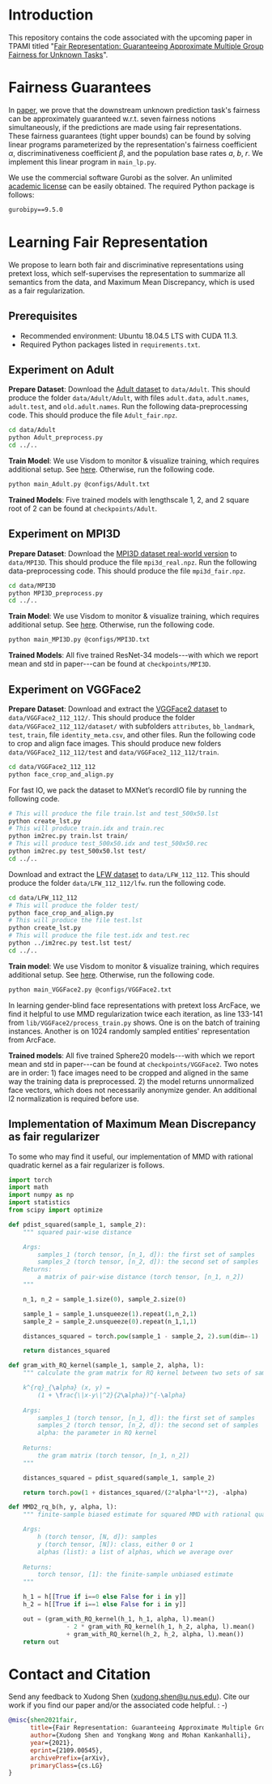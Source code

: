# Introduction

This repository contains the code associated with the upcoming paper in TPAMI titled "[Fair Representation: Guaranteeing Approximate Multiple Group Fairness for Unknown Tasks](https://arxiv.org/abs/2109.00545)".

# Fairness Guarantees

In [paper](https://arxiv.org/abs/2109.00545), we prove that the downstream unknown prediction task's fairness can be approximately guaranteed w.r.t. seven fairness notions simultaneously, if the predictions are made using fair representations. These fairness guarantees (tight upper bounds) can be found by solving linear programs parameterized by the representation's fairness coefficient $\alpha$, discriminativeness coefficient $\beta$, and the population base rates $a$, $b$, $r$. We implement this linear program in `main_lp.py`.

We use the commercial software Gurobi as the solver. An unlimited [academic license](https://www.gurobi.com/academia/academic-program-and-licenses/) can be easily obtained.  The required Python package is follows:

```txt
gurobipy==9.5.0
```

# Learning Fair Representation

We propose to learn both fair and discriminative representations using pretext loss, which self-supervises the representation to summarize all semantics from the data, and Maximum Mean Discrepancy, which is used as a fair regularization.

## Prerequisites
- Recommended environment: Ubuntu 18.04.5 LTS with CUDA 11.3.
- Required Python packages listed in `requirements.txt`.

## Experiment on Adult
**Prepare Dataset**: Download the [Adult dataset](https://archive.ics.uci.edu/ml/datasets/adult) to `data/Adult`. This should produce the folder `data/Adult/Adult`, with files `adult.data`, `adult.names`, `adult.test`, and `old.adult.names`. Run the following data-preprocessing code. This should produce the file `Adult_fair.npz`.
```bash
cd data/Adult
python Adult_preprocess.py
cd ../..
```

**Train Model**: We use Visdom to monitor & visualize training, which requires additional setup. See [here](https://github.com/fossasia/visdom). Otherwise, run the following code.
```bash
python main_Adult.py @configs/Adult.txt
```

**Trained Models**: Five trained models with lengthscale 1, 2, and 2 square root of 2 can be found at `checkpoints/Adult`.

## Experiment on MPI3D
**Prepare Dataset**: Download the [MPI3D dataset real-world version](https://github.com/rr-learning/disentanglement_dataset) to `data/MPI3D`. This should produce the file `mpi3d_real.npz`. Run the following data-preprocessing code. This should produce the file `mpi3d_fair.npz`.
```bash
cd data/MPI3D
python MPI3D_preprocess.py
cd ../..
```

**Train Model**: We use Visdom to monitor & visualize training, which requires additional setup. See [here](https://github.com/fossasia/visdom). Otherwise, run the following code.
```bash
python main_MPI3D.py @configs/MPI3D.txt
```

**Trained Models**: All five trained ResNet-34 models---with which we report mean and std in paper---can be found at `checkpoints/MPI3D`.

## Experiment on VGGFace2
**Prepare Dataset**: Download and extract the [VGGFace2 dataset](https://www.robots.ox.ac.uk/~vgg/data/vgg_face2) to `data/VGGFace2_112_112/`. This should produce the folder `data/VGGFace2_112_112/dataset/` with subfolders `attributes`, `bb_landmark`, `test`, `train`, file `identity_meta.csv`, and other files. Run the following code to crop and align face images. This should produce new folders `data/VGGFace2_112_112/test` and `data/VGGFace2_112_112/train`.
```bash
cd data/VGGFace2_112_112
python face_crop_and_align.py
```

For fast IO, we pack the dataset to MXNet’s recordIO file by running the following code. 
```bash
# This will produce the file train.lst and test_500x50.lst
python create_lst.py 
# This will produce train.idx and train.rec
python im2rec.py train.lst train/ 
# This will produce test_500x50.idx and test_500x50.rec
python im2rec.py test_500x50.lst test/ 
cd ../..
```

Download and extract the [LFW dataset](http://vis-www.cs.umass.edu/lfw/) to `data/LFW_112_112`. This should produce the folder `data/LFW_112_112/lfw`. run the following code.
```bash
cd data/LFW_112_112
# This will produce the folder test/
python face_crop_and_align.py
# This will produce the file test.lst
python create_lst.py
# This will produce the file test.idx and test.rec
python ../im2rec.py test.lst test/
cd ../..
```

**Train model**: We use Visdom to monitor & visualize training, which requires additional setup. See [here](https://github.com/fossasia/visdom). Otherwise, run the following code.
```bash 
python main_VGGFace2.py @configs/VGGFace2.txt
```

In learning gender-blind face representations with pretext loss ArcFace, we find it helpful to use MMD regularization twice each iteration, as line 133-141 from `lib/VGGFace2/process_train.py` shows. One is on the batch of training instances. Another is on 1024 randomly sampled entities' representation from ArcFace.

**Trained models**: All five trained Sphere20 models---with which we report mean and std in paper---can be found at `checkpoints/VGGFace2`. Two notes are in order: 1) face images need to be cropped and aligned in the same way the training data is preprocessed. 2) the model returns unnormalized face vectors, which does not necessarily anonymize gender. An additional l2 normalization is required before use.

## Implementation of Maximum Mean Discrepancy as fair regularizer
To some who may find it useful, our implementation of MMD with rational quadratic kernel as a fair regularizer is follows.
```python
import torch
import math
import numpy as np
import statistics
from scipy import optimize

def pdist_squared(sample_1, sample_2):
    """ squared pair-wise distance

    Args:
        samples_1 (torch tensor, [n_1, d]): the first set of samples
        samples_2 (torch tensor, [n_2, d]): the second set of samples
    Returns:
        a matrix of pair-wise distance (torch tensor, [n_1, n_2])
    """

    n_1, n_2 = sample_1.size(0), sample_2.size(0)

    sample_1 = sample_1.unsqueeze(1).repeat(1,n_2,1)
    sample_2 = sample_2.unsqueeze(0).repeat(n_1,1,1)

    distances_squared = torch.pow(sample_1 - sample_2, 2).sum(dim=-1)

    return distances_squared

def gram_with_RQ_kernel(sample_1, sample_2, alpha, l):
    """ calculate the gram matrix for RQ kernel between two sets of samples

    k^{rq}_{\alpha} (x, y) = 
        (1 + \frac{\|x-y\|^2}{2\alpha})^{-\alpha}
    
    Args:
        samples_1 (torch tensor, [n_1, d]): the first set of samples
        samples_2 (torch tensor, [n_2, d]): the second set of samples
        alpha: the parameter in RQ kernel
    
    Returns:
        the gram matrix (torch tensor, [n_1, n_2])
    """

    distances_squared = pdist_squared(sample_1, sample_2)

    return torch.pow(1 + distances_squared/(2*alpha*l**2), -alpha)

def MMD2_rq_b(h, y, alpha, l):
    """ finite-sample biased estimate for squared MMD with rational quadratic kernel

    Args:
        h (torch tensor, [N, d]): samples
        y (torch tensor, [N]): class, either 0 or 1
        alphas (list): a list of alphas, which we average over
    
    Returns:
        torch tensor, [1]: the finite-sample unbiased estimate
    """

    h_1 = h[[True if i==0 else False for i in y]]
    h_2 = h[[True if i==1 else False for i in y]]

    out = (gram_with_RQ_kernel(h_1, h_1, alpha, l).mean() 
                - 2 * gram_with_RQ_kernel(h_1, h_2, alpha, l).mean() 
                + gram_with_RQ_kernel(h_2, h_2, alpha, l).mean())
    return out
```

# Contact and Citation
Send any feedback to Xudong Shen (<xudong.shen@u.nus.edu>). Cite our work if you find our paper and/or the associated code helpful. : -)
```bibtex
@misc{shen2021fair,
      title={Fair Representation: Guaranteeing Approximate Multiple Group Fairness for Unknown Tasks}, 
      author={Xudong Shen and Yongkang Wong and Mohan Kankanhalli},
      year={2021},
      eprint={2109.00545},
      archivePrefix={arXiv},
      primaryClass={cs.LG}
}
```